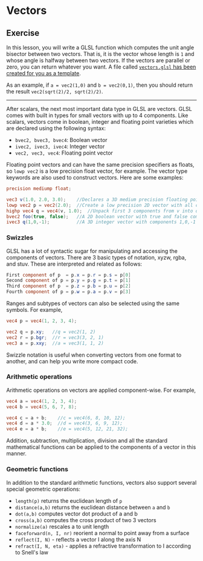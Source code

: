 # Vectors

## Exercise

In this lesson, you will write a GLSL function which computes the unit angle bisector between two vectors.  That is, it is the vector whose length is `1` and whose angle is halfway between two vectors.  If the vectors are parallel or zero, you can return whatever you want. A file called <a href="/open/03-intro-3">`vectors.glsl` has been created for you as a template</a>.

As an example, if `a = vec2(1,0)` and `b = vec2(0,1)`, then you should return the result `vec2(sqrt(2)/2, sqrt(2)/2)`.

***

After scalars, the next most important data type in GLSL are vectors.  GLSL comes with built in types for small vectors with up to 4 components.  Like scalars, vectors come in boolean, integer and floating point varieties which are declared using the following syntax:

* `bvec2, bvec3, bvec4`: Boolean vector
* `ivec2, ivec3, ivec4`: Integer vector
* `vec2, vec3, vec4`: Floating point vector

Floating point vectors and can have the same precision specifiers as floats, so `lowp vec2` is a low precision float vector, for example.  The vector type keywords are also used to construct vectors.  Here are some examples:

```glsl
precision mediump float;

vec3 v(1.0, 2.0, 3.0);    //Declares a 3D medium precision floating point vector with components (1,2,3)
lowp vec2 p = vec2(2.0);  //Create a low precision 2D vector with all components set to 2
highp vec4 q = vec4(v, 1.0);  //Unpack first 3 components from v into q and set last component to 1.0
bvec2 foo(true, false);   //A 2D boolean vector with true and false components
ivec3 q(1,0,-1);          //A 3D integer vector with components 1,0,-1
```

### Swizzles

GLSL has a lot of syntactic sugar for manipulating and accessing the components of vectors.  There are 3 basic types of notation, xyzw, rgba, and stuv.  These are interpreted and related as follows:

```glsl
First component of p  = p.x = p.r = p.s = p[0]
Second component of p = p.y = p.g = p.t = p[1]
Third component of p  = p.z = p.b = p.u = p[2]
Fourth component of p = p.w = p.a = p.v = p[3]
```

Ranges and subtypes of vectors can also be selected using the same symbols.  For example,

```glsl
vec4 p = vec4(1, 2, 3, 4);

vec2 q = p.xy;   //q = vec2(1, 2)
vec2 r = p.bgr;  //r = vec3(3, 2, 1)
vec3 a = p.xxy;  //a = vec3(1, 1, 2)
```

Swizzle notation is useful when converting vectors from one format to another, and can help you write more compact code.

### Arithmetic operations

Arithmetic operations on vectors are applied component-wise.  For example,

```glsl
vec4 a = vec4(1, 2, 3, 4);
vec4 b = vec4(5, 6, 7, 8);

vec4 c = a + b;    //c = vec4(6, 8, 10, 12);
vec4 d = a * 3.0;  //d = vec4(3, 6, 9, 12);
vec4 e = a * b;    //e = vec4(5, 12, 21, 32);
```

Addition, subtraction, multiplication, division and all the standard mathematical functions can be applied to the components of a vector in this manner.

### Geometric functions

In addition to the standard arithmetic functions, vectors also support several special geometric operations:

* `length(p)` returns the euclidean length of `p`
* `distance(a,b)` returns the euclidean distance between `a` and `b`
* `dot(a,b)` computes vector dot product of a and b
* `cross(a,b)` computes the cross product of two 3 vectors
* `normalize(a)` rescales a to unit length
* `faceforward(n, I, nr)` reorient a normal to point away from a surface
* `reflect(I, N)` - reflects a vector I along the axis N
* `refract(I, N, eta)` - applies a refractive transformation to I according to Snell's law
